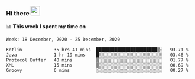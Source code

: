 ### Hi there <a href="https://www.gautamkrishnar.com/"><img src="https://media.giphy.com/media/hvRJCLFzcasrR4ia7z/giphy.gif" width="25px"></a>

📊 **This week I spent my time on**

<!--START_SECTION:waka-->
```text
Week: 18 December, 2020 - 25 December, 2020

Kotlin            35 hrs 41 mins  ███████████████████████▒░   93.71 % 
Java              1 hr 19 mins    █░░░░░░░░░░░░░░░░░░░░░░░░   03.46 % 
Protocol Buffer   40 mins         ▒░░░░░░░░░░░░░░░░░░░░░░░░   01.77 % 
XML               15 mins         ▒░░░░░░░░░░░░░░░░░░░░░░░░   00.69 % 
Groovy            6 mins          ░░░░░░░░░░░░░░░░░░░░░░░░░   00.27 % 
```
<!--END_SECTION:waka-->
